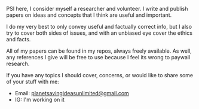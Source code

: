 PSI here, I consider myself a researcher and volunteer. I write and publish papers on ideas and concepts that I think are useful 
and important. 

I do my very best to only convey useful and factually correct info, but I also try to cover both sides of issues, 
and with an unbiased eye cover the ethics and facts. 

All of my papers can be found in my repos, always freely available. As well, any references I give will be free to use
because I feel its wrong to paywall research. 

If you have any topics I should cover, concerns, or would like to share some of your stuff with me:
- Email: planetsavingideasunlimited@gmail.com
- IG: I'm working on it
